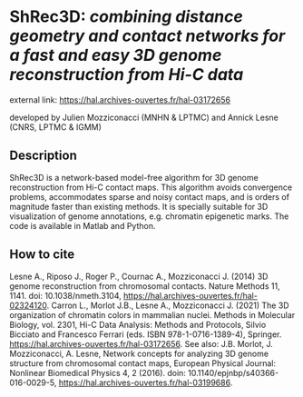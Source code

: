 # ShRec3D: *combining distance geometry and contact networks for a fast  and easy 3D genome reconstruction  from Hi-C data*


external link: https://hal.archives-ouvertes.fr/hal-03172656

developed by  Julien Mozziconacci (MNHN & LPTMC) and  Annick Lesne (CNRS, LPTMC & IGMM)

## Description

ShRec3D is a network-based model-free algorithm for 3D genome reconstruction from Hi-C contact maps. This algorithm avoids convergence problems, accommodates sparse and noisy contact maps, and is orders of magnitude faster than existing methods. It is specially suitable for 3D  visualization of genome annotations, e.g. chromatin epigenetic marks. The code is available in Matlab and Python.

## How to cite
Lesne A.,  Riposo J., Roger P., Cournac A., Mozziconacci J. (2014) 3D genome reconstruction from chromosomal contacts. Nature Methods 11, 1141. doi: 10.1038/nmeth.3104, https://hal.archives-ouvertes.fr/hal-02324120.
Carron L., Morlot J.B., Lesne A., Mozziconacci J. (2021) The 3D organization of chromatin colors in mammalian nuclei. Methods in Molecular Biology, vol. 2301, Hi-C Data Analysis: Methods and Protocols,  Silvio Bicciato and Francesco Ferrari (eds.  ISBN 978-1-0716-1389-4), Springer. https://hal.archives-ouvertes.fr/hal-03172656.
See also: J.B. Morlot, J. Mozziconacci, A. Lesne, Network concepts for analyzing 3D genome structure from chromosomal contact maps, European Physical Journal: Nonlinear Biomedical Physics 4, 2 (2016). doin: 10.1140/epjnbp/s40366-016-0029-5, https://hal.archives-ouvertes.fr/hal-03199686.
